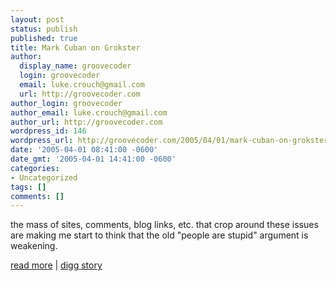 ```yaml
---
layout: post
status: publish
published: true
title: Mark Cuban on Grokster
author:
  display_name: groovecoder
  login: groovecoder
  email: luke.crouch@gmail.com
  url: http://groovecoder.com
author_login: groovecoder
author_email: luke.crouch@gmail.com
author_url: http://groovecoder.com
wordpress_id: 146
wordpress_url: http://groovecoder.com/2005/04/01/mark-cuban-on-grokster/
date: '2005-04-01 08:41:00 -0600'
date_gmt: '2005-04-01 14:41:00 -0600'
categories:
- Uncategorized
tags: []
comments: []
---
```

<p>the mass of sites, comments, blog links, etc. that crop around these issues are making me start to think that the old "people are stupid" argument is weakening.</p>
<p><a href="http://www.gelfmagazine.com/mt/archives/mark_cuban_on_grokster.html">read more</a>&nbsp;|&nbsp;<a href="http://digg.com/technology/Mark_Cuban_on_Grokster">digg story</a></p>
